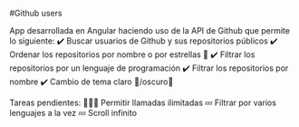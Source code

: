 #Github users

App desarrollada en Angular haciendo uso de la API de Github que permite lo siguiente:
✔️ Buscar usuarios de Github y sus repositorios públicos
✔️ Ordenar los repositorios por nombre o por estrellas 🌟
✔️ Filtrar los repositorios por un lenguaje de programación
✔️ Filtrar los repositorios por nombre
✔️ Cambio de tema claro 🌻/oscuro🦇

Tareas pendientes:
👩🏻‍💻 Permitir llamadas ilimitadas
💤 Filtrar por varios lenguajes a la vez
💤 Scroll infinito
